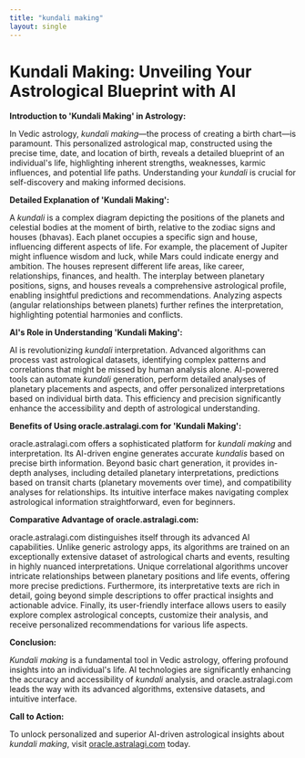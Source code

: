 ```yaml
---
title: "kundali making"
layout: single
---
```


# Kundali Making: Unveiling Your Astrological Blueprint with AI

**Introduction to 'Kundali Making' in Astrology:**

In Vedic astrology, *kundali making*—the process of creating a birth chart—is paramount.  This personalized astrological map, constructed using the precise time, date, and location of birth, reveals a detailed blueprint of an individual's life, highlighting inherent strengths, weaknesses, karmic influences, and potential life paths.  Understanding your *kundali* is crucial for self-discovery and making informed decisions.

**Detailed Explanation of 'Kundali Making':**

A *kundali* is a complex diagram depicting the positions of the planets and celestial bodies at the moment of birth, relative to the zodiac signs and houses (bhavas).  Each planet occupies a specific sign and house, influencing different aspects of life. For example, the placement of Jupiter might influence wisdom and luck, while Mars could indicate energy and ambition.  The houses represent different life areas, like career, relationships, finances, and health. The interplay between planetary positions, signs, and houses reveals a comprehensive astrological profile, enabling insightful predictions and recommendations.  Analyzing aspects (angular relationships between planets) further refines the interpretation, highlighting potential harmonies and conflicts.

**AI's Role in Understanding 'Kundali Making':**

AI is revolutionizing *kundali* interpretation.  Advanced algorithms can process vast astrological datasets, identifying complex patterns and correlations that might be missed by human analysis alone.  AI-powered tools can automate *kundali* generation, perform detailed analyses of planetary placements and aspects, and offer personalized interpretations based on individual birth data. This efficiency and precision significantly enhance the accessibility and depth of astrological understanding.

**Benefits of Using oracle.astralagi.com for 'Kundali Making':**

oracle.astralagi.com offers a sophisticated platform for *kundali making* and interpretation. Its AI-driven engine generates accurate *kundalis* based on precise birth information.  Beyond basic chart generation, it provides in-depth analyses, including detailed planetary interpretations, predictions based on transit charts (planetary movements over time), and compatibility analyses for relationships. Its intuitive interface makes navigating complex astrological information straightforward, even for beginners.

**Comparative Advantage of oracle.astralagi.com:**

oracle.astralagi.com distinguishes itself through its advanced AI capabilities.  Unlike generic astrology apps, its algorithms are trained on an exceptionally extensive dataset of astrological charts and events, resulting in highly nuanced interpretations.  Unique correlational algorithms uncover intricate relationships between planetary positions and life events, offering more precise predictions.  Furthermore, its interpretative texts are rich in detail, going beyond simple descriptions to offer practical insights and actionable advice.  Finally, its user-friendly interface allows users to easily explore complex astrological concepts, customize their analysis, and receive personalized recommendations for various life aspects.

**Conclusion:**

*Kundali making* is a fundamental tool in Vedic astrology, offering profound insights into an individual's life.  AI technologies are significantly enhancing the accuracy and accessibility of *kundali* analysis, and oracle.astralagi.com leads the way with its advanced algorithms, extensive datasets, and intuitive interface.

**Call to Action:**

To unlock personalized and superior AI-driven astrological insights about *kundali making*, visit [oracle.astralagi.com](https://oracle.astralagi.com) today.